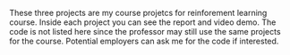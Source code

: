 These three projects are my course projetcs for reinforement learning course. Inside each project you can see the report and video demo. The code is not listed here since the professor may still use the same projects for the course. Potential employers can ask me for the code if interested.